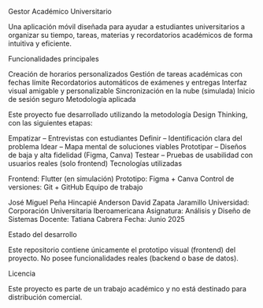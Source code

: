 Gestor Académico Universitario

Una aplicación móvil diseñada para ayudar a estudiantes universitarios a organizar su tiempo, tareas, materias y recordatorios académicos de forma intuitiva y eficiente.

Funcionalidades principales

Creación de horarios personalizados
Gestión de tareas académicas con fechas límite
Recordatorios automáticos de exámenes y entregas
Interfaz visual amigable y personalizable
Sincronización en la nube (simulada)
Inicio de sesión seguro
Metodología aplicada

Este proyecto fue desarrollado utilizando la metodología Design Thinking, con las siguientes etapas:

Empatizar – Entrevistas con estudiantes
Definir – Identificación clara del problema
Idear – Mapa mental de soluciones viables
Prototipar – Diseños de baja y alta fidelidad (Figma, Canva)
Testear – Pruebas de usabilidad con usuarios reales (solo frontend)
Tecnologías utilizadas

Frontend: Flutter (en simulación)
Prototipo: Figma + Canva
Control de versiones: Git + GitHub
Equipo de trabajo

José Miguel Peña Hincapié
Anderson David Zapata Jaramillo
Universidad: Corporación Universitaria Iberoamericana
Asignatura: Análisis y Diseño de Sistemas
Docente: Tatiana Cabrera
Fecha: Junio 2025

Estado del desarrollo

Este repositorio contiene únicamente el prototipo visual (frontend) del proyecto.
No posee funcionalidades reales (backend o base de datos).

Licencia

Este proyecto es parte de un trabajo académico y no está destinado para distribución comercial.
